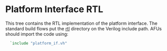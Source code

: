 # Platform Interface RTL

This tree contains the RTL implementation of the platform interface.  The
standard build flows put the [rtl](rtl) directory on the Verilog include
path.  AFUs should import the code using:

```Verilog
  `include "platform_if.vh"
```
